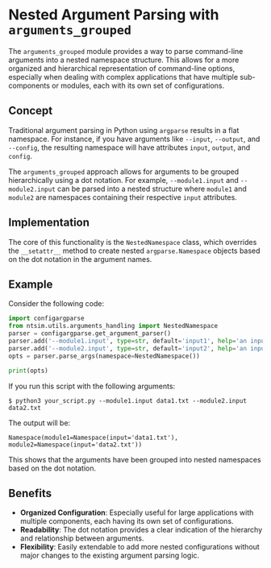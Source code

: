 # Nested Argument Parsing with `arguments_grouped`

The `arguments_grouped` module provides a way to parse command-line arguments into a nested namespace structure. This allows for a more organized and hierarchical representation of command-line options, especially when dealing with complex applications that have multiple sub-components or modules, each with its own set of configurations.

## Concept

Traditional argument parsing in Python using `argparse` results in a flat namespace. For instance, if you have arguments like `--input`, `--output`, and `--config`, the resulting namespace will have attributes `input`, `output`, and `config`.

The `arguments_grouped` approach allows for arguments to be grouped hierarchically using a dot notation. For example, `--module1.input` and `--module2.input` can be parsed into a nested structure where `module1` and `module2` are namespaces containing their respective `input` attributes.

## Implementation

The core of this functionality is the `NestedNamespace` class, which overrides the `__setattr__` method to create nested `argparse.Namespace` objects based on the dot notation in the argument names.

## Example

Consider the following code:

```python
import configargparse
from ntsim.utils.arguments_handling import NestedNamespace
parser = configargparse.get_argument_parser()
parser.add('--module1.input', type=str, default='input1', help='an input for module1')
parser.add('--module2.input', type=str, default='input2', help='an input for module1')
opts = parser.parse_args(namespace=NestedNamespace())

print(opts)
```

If you run this script with the following arguments:

```
$ python3 your_script.py --module1.input data1.txt --module2.input data2.txt
```

The output will be:

```
Namespace(module1=Namespace(input='data1.txt'), module2=Namespace(input='data2.txt'))
```

This shows that the arguments have been grouped into nested namespaces based on the dot notation.

## Benefits

- **Organized Configuration**: Especially useful for large applications with multiple components, each having its own set of configurations.
- **Readability**: The dot notation provides a clear indication of the hierarchy and relationship between arguments.
- **Flexibility**: Easily extendable to add more nested configurations without major changes to the existing argument parsing logic.

